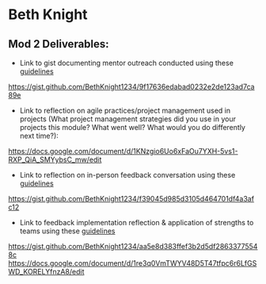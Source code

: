 # Beth Knight


## Mod 2 Deliverables:
* Link to gist documenting mentor outreach conducted using these [guidelines](https://github.com/turingschool/career-development-curriculum/blob/master/module_two/cold_outreach_i_guidelines.md)

https://gist.github.com/BethKnight1234/9f17636edabad0232e2de123ad7ca89e

* Link to reflection on agile practices/project management used in projects (What project management strategies did you use in your projects this module? What went well? What would you do differently next time?):

https://docs.google.com/document/d/1KNzgio6Uo6xFaOu7YXH-5vs1-RXP_QiA_SMYybsC_mw/edit

* Link to reflection on in-person feedback conversation using these [guidelines](https://github.com/turingschool/career-development-curriculum/blob/master/module_two/feedback_conversation_reflection_guidelines.md)

https://gist.github.com/BethKnight1234/f39045d985d3105d464701df4a3afc12

* Link to feedback implementation reflection & application of strengths to teams using these [guidelines](https://github.com/turingschool/career-development-curriculum/blob/master/module_two/feedback_implementation_strengths_reflection.md)

https://gist.github.com/BethKnight1234/aa5e8d383ffef3b2d5df28633775548c
https://docs.google.com/document/d/1re3q0VmTWYV48D5T47tfpc6r6LfGSWD_KORELYfnzA8/edit
